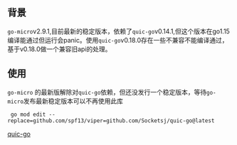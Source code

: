 ## 背景
 `go-micro`v2.9.1,目前最新的稳定版本，依赖了`quic-go`v0.14.1,但这个版本在go1.15编译能通过但运行会panic。使用`quic-go`v0.18.0存在一些不兼容不能编译通过，基于v0.18.0做一个兼容旧api的处理。

## 使用
 `go-micro` 的最新版解除对`quic-go`依赖，但还没发行一个稳定版本，等待`go-micro`发布最新稳定版本可以不再使用此库

```shell script
 go mod edit --replace=github.com/spf13/viper=github.com/Socketsj/quic-go@latest
```

[quic-go](https://github.com/lucas-clemente/quic-go)
